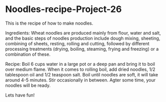 # Noodles-recipe-Project-26
This is the recipe of how to make noodles.

Ingredients:
Wheat noodles are produced mainly from flour, water and salt, and the basic steps of noodles production include dough mixing, sheeting, combining of sheets, resting, rolling and cutting, followed by different processing treatments (drying, boiling, steaming, frying and freezing) or a combination of these.

Recipe:
Boil 6 cups water in a large pot or a deep pan and bring it to boil over medium flame. When it comes to rolling boil, add dried noodles, 1/2 tablespoon oil and 1/2 teaspoon salt. Boil until noodles are soft, it will take around 4-5 minutes. Stir occasionally in between. Agter some time, your noodles will be ready.

Lets have fun!
